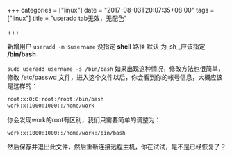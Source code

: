 +++
categories = ["linux"]
date = "2017-08-03T20:07:35+08:00"
tags = ["linux"]
title = "useradd tab无效，无配色"

+++

新增用户 `useradd -m $username` 没指定 **shell** 路径 默认 为_sh_,应该指定 **/bin/bash**

`sudo useradd username -s /bin/bash` 如果出现这种情况，修改方法也很简单，修改 /etc/passwd 文件，进入这个文件以后，你会看到你的帐号信息，大概应该是这样的：

```bash
root:x:0:0:root:/root:/bin/bash
work:x:1000:1000::/home/work
```

你会发现work的root有区别，我们只需要简单的调整为：

`work:x:1000:1000::/home/work:/bin/bash`

然后保存并退出此文件，然后重新连接远程主机，你在试试，是不是已经恢复了？
